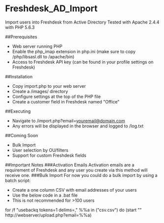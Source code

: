 # Freshdesk_AD_Import
Import users into Freshdesk from Active Directory
Tested with Apache 2.4.4 with PHP 5.6.3

##Prerequisites
- Web server running PHP
- Enable the php_imap extension in php.ini (make sure to copy /php/libsasl.dll to /apache/bin)
- Access to Freshdesk API key (can be found in your profile settings on Freshdesk)

##Installation
- Copy import.php to your web server
- Create a /images/ directory
- Configure settings at the top of the PHP file
- Create a customer field in Freshdesk named "Office"

##Executing
- Navigate to /import.php?email=youremail@domain.com
- Any errors will be displayed in the browser and logged to /log.txt

##Coming Soon
- Bulk Import
- User selection by OU/filters
- Support for custom Freshdesk fields

##Important Notes
###Activation Emails
Activation emails are a requirement of Freshdesk and any user you create via this method will receive one.
###Bulk Import
For now you could do a bulk import by using a batch script:
- Create a one column CSV with email addresses of your users
- Use the below code in a .bat file
- This is not recommended for >100 users

for /f "usebackq tokens=1 delims=," %%a in ("csv.csv") do (start "" http://webserver/upload.php?email=%%a)
